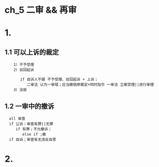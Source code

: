 # ch_5 二审 && 再审 

# 1.
## 1.1 可以上诉的裁定
        1）不予受理
        2）驳回起诉
        
           if 自诉人不服 不予受理、驳回起诉 + 上诉；
              二审法 认为一审错；应当撤销原裁定+同时指令 一审法 立案受理||进行审理
        3）没收

## 1.2 一审中的撤诉
      all 审查
      if 公诉；审查有罪||无罪
         if 有罪；不允撤诉；
            else if ;撤
      if 自诉；审查有无违反自愿




# 2.